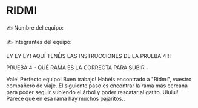 # RIDMI

✍️ Nombre del equipo:

✍️ Integrantes del equipo:

EY EY EY! AQUÍ TENÉIS LAS INSTRUCCIONES DE LA PRUEBA 4!!!

PRUEBA 4 - QUÉ RAMA ES LA CORRECTA PARA SUBIR -

Vale! Perfecto equipo! Buen trabajo! Habéis encontrado a "Ridmi", vuestro compañero de viaje. El siguiente paso es encontrar la rama más cercana para poder seguir subiendo el árbol y poder rescatar al gatito.
Uiuiui! Parece que en esa rama hay muchos pajaritos..
